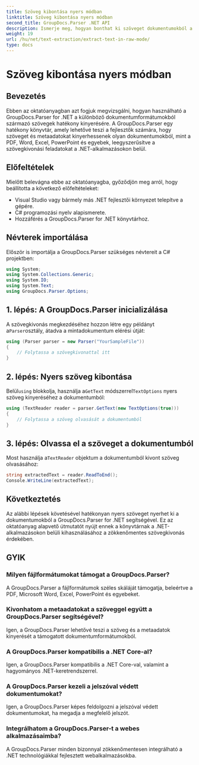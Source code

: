 ```yaml
---
title: Szöveg kibontása nyers módban
linktitle: Szöveg kibontása nyers módban
second_title: GroupDocs.Parser .NET API
description: Ismerje meg, hogyan bonthat ki szöveget dokumentumokból a GroupDocs.Parser for .NET segítségével. Egyszerű, hatékony és zökkenőmentes szövegkinyerés a .NET-alkalmazásokon belül.
weight: 19
url: /hu/net/text-extraction/extract-text-in-raw-mode/
type: docs
---
```

# Szöveg kibontása nyers módban

## Bevezetés
Ebben az oktatóanyagban azt fogjuk megvizsgálni, hogyan használható a GroupDocs.Parser for .NET a különböző dokumentumformátumokból származó szövegek hatékony kinyerésére. A GroupDocs.Parser egy hatékony könyvtár, amely lehetővé teszi a fejlesztők számára, hogy szöveget és metaadatokat kinyerhessenek olyan dokumentumokból, mint a PDF, Word, Excel, PowerPoint és egyebek, leegyszerűsítve a szövegkivonási feladatokat a .NET-alkalmazásokon belül.
## Előfeltételek
Mielőtt belevágna ebbe az oktatóanyagba, győződjön meg arról, hogy beállította a következő előfeltételeket:
- Visual Studio vagy bármely más .NET fejlesztői környezet telepítve a gépére.
- C# programozási nyelv alapismerete.
- Hozzáférés a GroupDocs.Parser for .NET könyvtárhoz.

## Névterek importálása
Először is importálja a GroupDocs.Parser szükséges névtereit a C# projektben:
```csharp
using System;
using System.Collections.Generic;
using System.IO;
using System.Text;
using GroupDocs.Parser.Options;
```
## 1. lépés: A GroupDocs.Parser inicializálása
 A szövegkivonás megkezdéséhez hozzon létre egy példányt a`Parser`osztály, átadva a mintadokumentum elérési útját:
```csharp
using (Parser parser = new Parser("YourSampleFile"))
{
    // Folytassa a szövegkivonattal itt
}
```
## 2. lépés: Nyers szöveg kibontása
 Belül`using` blokkolja, használja a`GetText` módszerrel`TextOptions` nyers szöveg kinyeréséhez a dokumentumból:
```csharp
using (TextReader reader = parser.GetText(new TextOptions(true)))
{
    // Folytassa a szöveg olvasását a dokumentumból
}
```
## 3. lépés: Olvassa el a szöveget a dokumentumból
 Most használja a`TextReader` objektum a dokumentumból kivont szöveg olvasásához:
```csharp
string extractedText = reader.ReadToEnd();
Console.WriteLine(extractedText);
```

## Következtetés
Az alábbi lépések követésével hatékonyan nyers szöveget nyerhet ki a dokumentumokból a GroupDocs.Parser for .NET segítségével. Ez az oktatóanyag alapvető útmutatót nyújt ennek a könyvtárnak a .NET-alkalmazásokon belüli kihasználásához a zökkenőmentes szövegkivonás érdekében.

## GYIK
### Milyen fájlformátumokat támogat a GroupDocs.Parser?
A GroupDocs.Parser a fájlformátumok széles skáláját támogatja, beleértve a PDF, Microsoft Word, Excel, PowerPoint és egyebeket.
### Kivonhatom a metaadatokat a szöveggel együtt a GroupDocs.Parser segítségével?
Igen, a GroupDocs.Parser lehetővé teszi a szöveg és a metaadatok kinyerését a támogatott dokumentumformátumokból.
### A GroupDocs.Parser kompatibilis a .NET Core-al?
Igen, a GroupDocs.Parser kompatibilis a .NET Core-val, valamint a hagyományos .NET-keretrendszerrel.
### A GroupDocs.Parser kezeli a jelszóval védett dokumentumokat?
Igen, a GroupDocs.Parser képes feldolgozni a jelszóval védett dokumentumokat, ha megadja a megfelelő jelszót.
### Integrálhatom a GroupDocs.Parser-t a webes alkalmazásaimba?
A GroupDocs.Parser minden bizonnyal zökkenőmentesen integrálható a .NET technológiákkal fejlesztett webalkalmazásokba.